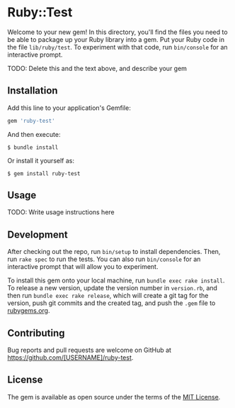 # Ruby::Test

Welcome to your new gem! In this directory, you'll find the files you need to be able to package up your Ruby library into a gem. Put your Ruby code in the file `lib/ruby/test`. To experiment with that code, run `bin/console` for an interactive prompt.

TODO: Delete this and the text above, and describe your gem

## Installation

Add this line to your application's Gemfile:

```ruby
gem 'ruby-test'
```

And then execute:

    $ bundle install

Or install it yourself as:

    $ gem install ruby-test

## Usage

TODO: Write usage instructions here

## Development

After checking out the repo, run `bin/setup` to install dependencies. Then, run `rake spec` to run the tests. You can also run `bin/console` for an interactive prompt that will allow you to experiment.

To install this gem onto your local machine, run `bundle exec rake install`. To release a new version, update the version number in `version.rb`, and then run `bundle exec rake release`, which will create a git tag for the version, push git commits and the created tag, and push the `.gem` file to [rubygems.org](https://rubygems.org).

## Contributing

Bug reports and pull requests are welcome on GitHub at https://github.com/[USERNAME]/ruby-test.

## License

The gem is available as open source under the terms of the [MIT License](https://opensource.org/licenses/MIT).
